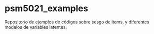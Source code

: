 # psm5021_examples
Repositorio de ejemplos de códigos sobre sesgo de ítems, y diferentes modelos de variables latentes.

